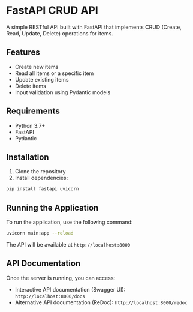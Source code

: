 # FastAPI CRUD API

A simple RESTful API built with FastAPI that implements CRUD (Create, Read, Update, Delete) operations for items.

## Features

- Create new items
- Read all items or a specific item
- Update existing items
- Delete items
- Input validation using Pydantic models

## Requirements

- Python 3.7+
- FastAPI
- Pydantic

## Installation

1. Clone the repository
2. Install dependencies:
```bash
pip install fastapi uvicorn
```

## Running the Application

To run the application, use the following command:
```bash
uvicorn main:app --reload
```

The API will be available at `http://localhost:8000`

## API Documentation

Once the server is running, you can access:
- Interactive API documentation (Swagger UI): `http://localhost:8000/docs`
- Alternative API documentation (ReDoc): `http://localhost:8000/redoc` 